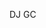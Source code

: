 <!DOCTYPE html>
<html>
<head>
<title>Graffiti DJ GC Banner</title>
<style>
  @font-face {
    font-family: 'Graffiti';
    src: url('your-graffiti-font.ttf') format('truetype'); /* Replace with your font file */
  }

  .banner {
    background-color: red;
    color: black;
    text-align: center;
    padding: 30px;
    font-family: 'Graffiti', sans-serif; /* Use the graffiti font */
    font-size: 72px; /* Increased font size for graffiti */
    font-weight: normal; /* Graffiti fonts often don't need bold */
    letter-spacing: 5px;
    text-transform: uppercase;
    box-shadow: 0 4px 8px rgba(0, 0, 0, 0.2);
    position: relative;
    overflow: hidden;
  }

  .banner span {
    display: inline-block;
    animation: letterAnimation 1s infinite alternate;
    position: relative;
  }

  @keyframes letterAnimation {
    0% { transform: translateY(0); }
    100% { transform: translateY(-10px); }
  }
</style>
</head>
<body>

<div class="banner">
  <span>D</span><span>J</span> <span>G</span><span>C</span>
</div>

</body>
</html>
